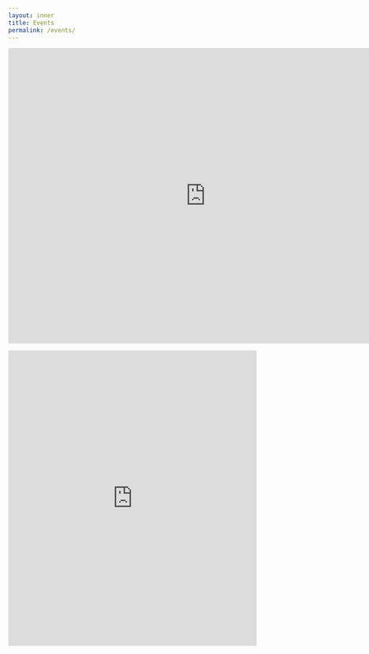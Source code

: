 ```yaml
---
layout: inner
title: Events
permalink: /events/
---
```



  <iframe src="https://calendar.google.com/calendar/embed?src=pvbd80pkmfsl5voauue4vbv61c%40group.calendar.google.com&ctz=America/New_York" style="border: 0" width="800" height="600" frameborder="0" scrolling="no" markdown="1"></iframe>

<p style="text-align:center;" markdown="1">

  <iframe src="https://calendar.google.com/calendar/embed?showPrint=0&amp;height=600&amp;wkst=1&amp;bgcolor=%23FFFFFF&amp;src=pvbd80pkmfsl5voauue4vbv61c%40group.calendar.google.com&amp;color=%236B3304&amp;ctz=America%2FNew_York" style="border-width:0" width="100%" height="600" frameborder="0" scrolling="no"></iframe>


</p>
